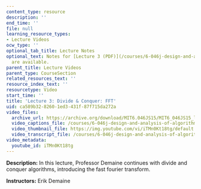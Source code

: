 ```yaml
---
content_type: resource
description: ''
end_time: ''
file: null
learning_resource_types:
- Lecture Videos
ocw_type: ''
optional_tab_title: Lecture Notes
optional_text: Notes for [Lecture 3 (PDF)](/courses/6-046j-design-and-analysis-of-algorithms-spring-2015/resources/mit6_046js15_lec03)
  are available.
parent_title: Lecture Videos
parent_type: CourseSection
related_resources_text: ''
resource_index_text: ''
resourcetype: Video
start_time: ''
title: 'Lecture 3: Divide & Conquer: FFT'
uid: ca589b32-8260-1ed3-431f-87f715da272a
video_files:
  archive_url: https://archive.org/download/MIT6.046JS15/MIT6_046JS15_lec03_300k.mp4
  video_captions_file: /courses/6-046j-design-and-analysis-of-algorithms-spring-2015/07e6328d8f0d50e7b643e5f2974d41e4_iTMn0Kt18tg.vtt
  video_thumbnail_file: https://img.youtube.com/vi/iTMn0Kt18tg/default.jpg
  video_transcript_file: /courses/6-046j-design-and-analysis-of-algorithms-spring-2015/6c4e79cba85427e3ed99637eed01227f_iTMn0Kt18tg.pdf
video_metadata:
  youtube_id: iTMn0Kt18tg
---
```


**Description:** In this lecture, Professor Demaine continues with divide and conquer algorithms, introducing the fast fourier transform.

**Instructors:** Erik Demaine



